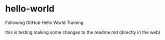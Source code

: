 # hello-world
Following GitHub Hello World Training

this is testing making some changes to the readme.md (directly in the web)
